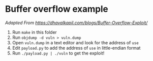 # Buffer overflow example

_Adapted From <https://dhavalkapil.com/blogs/Buffer-Overflow-Exploit/>_

1. Run `make` in this folder
2. Run `objdump -d vuln > vuln.dump`
3. Open `vuln.dump` in a text editor and look for the address of `use`
4. Edit `payload.py` to add the address of `use` in little-endian format
5. Run `./payload.py | ./vuln` to get the exploit!

